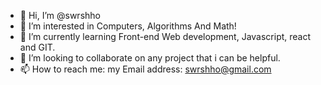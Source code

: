 - 👋 Hi, I’m @swrshho
- 👀 I’m interested in Computers, Algorithms And Math!
- 🌱 I’m currently learning Front-end Web development, Javascript, react and GIT.
- 💞️ I’m looking to collaborate on any project that i can be helpful.
- 📫 How to reach me: my Email address: swrshho@gmail.com

<!---
swrshho/swrshho is a ✨ special ✨ repository because its `README.md` (this file) appears on your GitHub profile.
You can click the Preview link to take a look at your changes.
--->

